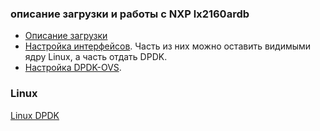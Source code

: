 ### описание загрузки и работы с NXP lx2160ardb
* [Описание загрузки](lx2160a/boot.md)
* [Настройка интерфейсов](lx2160a/configure.md). Часть из них можно оставить видимыми ядру Linux, а часть отдать DPDK.
* [Настройка DPDK-OVS](lx2160a/ovs.md).
### Linux
[Linux DPDK](linux/dpdk.md)